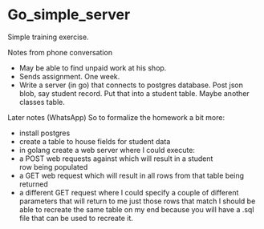 # Go_simple_server
Simple training exercise.

Notes from phone conversation
* May be able to find unpaid work at his shop. 
* Sends assignment. One week. 
* Write a server (in go) that connects to postgres database.
Post json blob, say student record. Put that into a student table. Maybe another classes table. 

Later notes (WhatsApp)
So to formalize the homework a bit more:
- install postgres
- create a table to house fields for student data
- in golang create a web server where I could execute:
-  a POST web requests against which will result in a student row being populated
- a GET web request which will result in all rows from that table being returned
- a different GET request where I could specify a couple of different parameters that will return to me just those rows that match
I should be able to recreate the same table on my end because you will have a .sql file that can be used to recreate it.